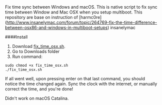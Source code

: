 Fix time sync between Windows and macOS. This is native script to fix sync time between Window and Mac OSX when you setup multiboot.
This repository are base on instruction of [harmc0re] (http://www.insanelymac.com/forum/topic/264769-fix-the-time-difference-between-osx86-and-windows-in-multiboot-setups) insanelymac


####Install
1. Download [fix_time_osx.sh](https://raw.githubusercontent.com/hieplpvip/LocalTime-Toggle/master/fix_time_osx.sh).
2. Go to Downloads folder
3. Run command:
```
sudo chmod +x fix_time_osx.sh
./fix_time_osx.sh
```

If all went well, upon pressing enter on that last command, you should notice the time changed again.
Sync the clock with the internet, or manually correct the time, and you're done!

Didn't work on macOS Catalina.
